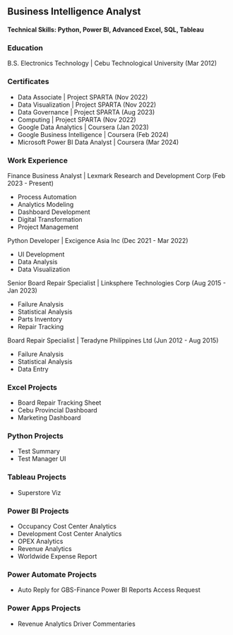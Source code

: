 ## Business Intelligence Analyst

#### Technical Skills: Python, Power BI, Advanced Excel, SQL, Tableau

### Education
B.S. Electronics Technology | Cebu Technological University (Mar 2012)

### Certificates
- Data Associate | Project SPARTA (Nov 2022)
- Data Visualization | Project SPARTA (Nov 2022)
- Data Governance | Project SPARTA (Aug 2023)
- Computing | Project SPARTA (Nov 2022)
- Google Data Analytics | Coursera (Jan 2023)
- Google Business Intelligence | Coursera (Feb 2024)
- Microsoft Power BI Data Analyst | Coursera (Mar 2024)

### Work Experience
Finance Business Analyst | Lexmark Research and Development Corp (Feb 2023 - Present)
- Process Automation
- Analytics Modeling
- Dashboard Development
- Digital Transformation
- Project Management

Python Developer | Excigence Asia Inc (Dec 2021 - Mar 2022)
- UI Development
- Data Analysis
- Data Visualization

Senior Board Repair Specialist | Linksphere Technologies Corp (Aug 2015 - Jan 2023)
- Failure Analysis
- Statistical Analysis
- Parts Inventory
- Repair Tracking

Board Repair Specialist | Teradyne Philippines Ltd (Jun 2012 - Aug 2015)
- Failure Analysis
- Statistical Analysis
- Data Entry
  
### Excel Projects
- Board Repair Tracking Sheet
- Cebu Provincial Dashboard
- Marketing Dashboard
  
### Python Projects
- Test Summary
- Test Manager UI

### Tableau Projects
- Superstore Viz

### Power BI Projects
- Occupancy Cost Center Analytics
- Development Cost Center Analytics
- OPEX Analytics
- Revenue Analytics
- Worldwide Expense Report

### Power Automate Projects
- Auto Reply for GBS-Finance Power BI Reports Access Request

### Power Apps Projects
- Revenue Analytics Driver Commentaries
